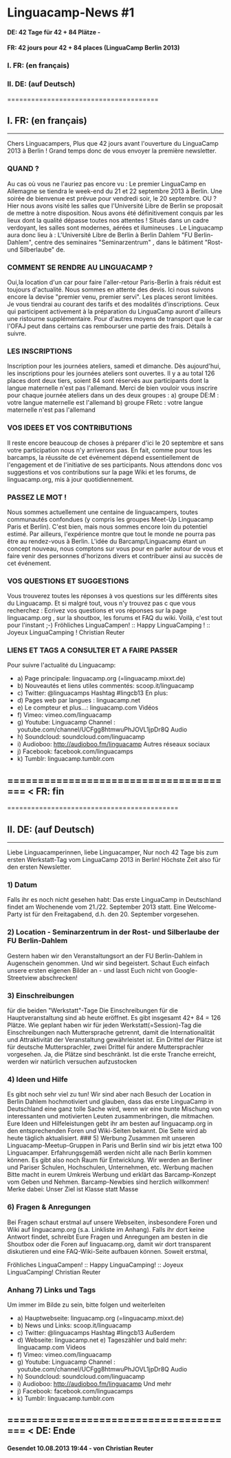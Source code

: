 # Linguacamp-News #1 
#### DE: 42 Tage für 42 + 84 Plätze - 
#### FR: 42 jours pour 42 + 84 places (LinguaCamp Berlin 2013)

### I. FR: (en français) 
### II. DE: (auf Deutsch) 

====================================== 

## I. FR: (en français) 
--------------------------------------
Chers Linguacampers, 
Plus que 42 jours avant l'ouverture du LinguaCamp 2013 à Berlin ! Grand temps donc de vous envoyer la première newsletter. 
### QUAND ? 
Au cas où vous ne l'auriez pas encore vu : Le premier LinguaCamp en Allemagne se tiendra le week-end du 21 et 22 septembre 2013 à Berlin. Une soirée de bienvenue est prévue pour vendredi soir, le 20 septembre. OU ? Hier nous avons visité les salles que l'Université Libre de Berlin se proposait de mettre à notre disposition. Nous avons été définitivement conquis par les lieux dont la qualité dépasse toutes nos attentes ! Situés dans un cadre verdoyant, les salles sont modernes, aérées et ilumineuses . Le Linguacamp aura donc lieu à : L'Université Libre de Berlin à Berlin Dahlem "FU Berlin-Dahlem", centre des seminaires "Seminarzentrum" , dans le bâtiment "Rost- und Silberlaube" de. 
### COMMENT SE RENDRE AU LINGUACAMP ?
Oui,la location d'un car pour faire l'aller-retour Paris-Berlin à frais réduit est toujours d'actualité. Nous sommes en attente des devis. Ici nous suivons encore la devise "premier venu, premier servi". Les places seront limitées. Je vous tiendrai au courant des tarifs et des modalités d'inscriptions. Ceux qui participent activement à la préparation du LinguaCamp auront d'ailleurs une ristourne supplémentaire. Pour d'autres moyens de transport que le car l'OFAJ peut dans certains cas rembourser une partie des frais. Détails à suivre. 
### LES INSCRIPTIONS
Inscription pour les journées ateliers, samedi et dimanche. Dès aujourd'hui, les inscriptions pour les journées ateliers sont ouvertes. Il y a au total 126 places dont deux tiers, soient 84 sont réservés aux participants dont la langue maternelle n'est pas l'allemand. Merci de bien vouloir vous inscrire pour chaque journée ateliers dans un des deux groupes : a) groupe DE:M : votre langue maternelle est l'allemand b) groupe FRetc : votre langue maternelle n'est pas l'allemand 
### VOS IDEES ET VOS CONTRIBUTIONS
Il reste encore beaucoup de choses à préparer d'ici le 20 septembre et sans votre participation nous n'y arriverons pas. En fait, comme pour tous les barcamps, la réussite de cet événement dépend essentiellement de l'engagement et de l'initiative de ses participants. Nous attendons donc vos suggestions et vos contributions sur la page Wiki et les forums, de linguacamp.org, mis à jour quotidiennement. 
### PASSEZ LE MOT !
Nous sommes actuellement une centaine de linguacampers, toutes communautés confondues (y compris les groupes Meet-Up Linguacamp Paris et Berlin). C'est bien, mais nous sommes encore loin du potentiel estimé. Par ailleurs, l'expérience montre que tout le monde ne pourra pas être au rendez-vous à Berlin. L'idée du Barcamp/Linguacamp étant un concept nouveau, nous comptons sur vous pour en parler autour de vous et faire venir des personnes d'horizons divers et contribuer ainsi au succès de cet événement. 
### VOS QUESTIONS ET SUGGESTIONS
Vous trouverez toutes les réponses à vos questions sur les différents sites du Linguacamp. Et si malgré tout, vous n'y trouvez pas c que vous recherchez : Ecrivez vos questions et vos réponses sur la page linguacamp.org , sur la shoutbox, les forums et FAQ du wiki. Voilà, c'est tout pour l'instant ;-) Fröhliches LinguaCampen! :: Happy LinguaCamping ! :: Joyeux LinguaCamping ! Christian Reuter 
### LIENS ET TAGS A CONSULTER ET A FAIRE PASSER 
Pour suivre l'actualité du Linguacamp: 
- a) Page principale: linguacamp.org (=linguacamp.mixxt.de) 
- b) Nouveautés et liens utiles commentés: scoop.it/linguacamp 
- c) Twitter: @linguacamps Hashtag #lingcb13 En plus: 
- d) Pages web par langues : linguacamp.net 
- e) Le compteur et plus...: linguacamp.com Vidéos 
- f) Vimeo: vimeo.com/linguacamp 
- g) Youtube: Linguacamp Channel : youtube.com/channel/UCFgg8htmwuPhJOVL1jpDr8Q Audio 
- h) Soundcloud: soundcloud.com/linguacamp 
- i) Audioboo: http://audioboo.fm/linguacamp Autres réseaux sociaux 
- j) Facebook: facebook.com/linguacamps 
- k) Tumblr: linguacamp.tumblr.com

====================================== 
< FR: fin
--------------------------------------
=========================================== 
## II. DE: (auf Deutsch) 
------------------------------------------- 
Liebe Linguacamperinnen, liebe Linguacamper, 
Nur noch 42 Tage bis zum ersten Werkstatt-Tag vom LinguaCamp 2013 in Berlin! Höchste Zeit also für den ersten Newsletter. 
### 1) Datum
Falls ihr es noch nicht gesehen habt: Das erste LinguaCamp in Deutschland findet am Wochenende vom 21./22. September 2013 statt. Eine Welcome-Party ist für den Freitagabend, d.h. den 20. September vorgesehen. 
### 2) Location - Seminarzentrum in der Rost- und Silberlaube der FU Berlin-Dahlem
Gestern haben wir den Veranstaltungsort an der FU Berlin-Dahlem in Augenschein genommen. Und wir sind begeistert. Schaut Euch einfach unsere ersten eigenen Bilder an - und lasst Euch nicht von Google-Streetview abschrecken!
### 3) Einschreibungen
für die beiden "Werkstatt"-Tage Die Einschreibungen für die Hauptveranstaltung sind ab heute eröffnet. Es gibt insgesamt 42+ 84 = 126 Plätze. Wie geplant haben wir für jeden Werkstatt(=Session)-Tag die Einschreibungen nach Muttersprache getrennt, damit die Internationalität und Attraktivität der Veranstaltung gewährleistet ist. Ein Drittel der Plätze ist für deutsche Muttersprachler, zwei Drittel für andere Muttersprachler vorgesehen. Ja, die Plätze sind beschränkt. Ist die erste Tranche erreicht, werden wir natürlich versuchen aufzustocken 
### 4) Ideen und Hilfe
Es gibt noch sehr viel zu tun! Wir sind aber nach Besuch der Location in Berlin Dahlem hochmotiviert und glauben, dass das erste LinguaCamp in Deutschland eine ganz tolle Sache wird, wenn wir eine bunte Mischung von interessanten und motivierten Leuten zusammenbringen, die mitmachen. Eure Ideen und Hilfeleistungen gebt ihr am besten auf linguacamp.org in den entsprechenden Foren und Wiki-Seiten bekannt. Die Seite wird ab heute täglich aktualisiert. ### 5) Werbung
Zusammen mit unseren Linguacamp-Meetup-Gruppen in Paris und Berlin sind wir bis jetzt etwa 100 Linguacamper. Erfahrungsgemäß werden nicht alle nach Berlin kommen können. Es gibt also noch Raum für Entwicklung. Wir werden an Berliner und Pariser Schulen, Hochschulen, Unternehmen, etc. Werbung machen Bitte macht in eurem Umkreis Werbung und erklärt das Barcamp-Konzept vom Geben und Nehmen. Barcamp-Newbies sind herzlich willkommen! Merke dabei: Unser Ziel ist Klasse statt Masse 
### 6) Fragen & Anregungen
Bei Fragen schaut erstmal auf unsere Webseiten, insbesondere Foren und Wiki auf linguacamp.org (s.a. Linkliste im Anhang). Falls ihr dort keine Antwort findet, schreibt Eure Fragen und Anregungen am besten in die Shoutbox oder die Foren auf linguacamp.org, damit wir dort transparent diskutieren und eine FAQ-Wiki-Seite aufbauen können. Soweit erstmal, 

Fröhliches LinguaCampen! :: Happy LinguaCamping! :: Joyeux LinguaCamping! 
Christian Reuter 

### Anhang 7) Links und Tags
Um immer im Bilde zu sein, bitte folgen und weiterleiten 
- a) Hauptwebseite: linguacamp.org (=linguacamp.mixxt.de) 
- b) News und Links: scoop.it/linguacamp 
- c) Twitter: @linguacamps Hashtag #lingcb13 Außerdem 
- d) Webseite: linguacamp.net e) Tageszähler und bald mehr: linguacamp.com Videos 
- f) Vimeo: vimeo.com/linguacamp 
- g) Youtube: Linguacamp Channel : youtube.com/channel/UCFgg8htmwuPhJOVL1jpDr8Q Audio 
- h) Soundcloud: soundcloud.com/linguacamp 
- i) Audioboo: http://audioboo.fm/linguacamp Und mehr 
- j) Facebook: facebook.com/linguacamps 
- k) Tumblr: linguacamp.tumblr.com

====================================== 
< DE: Ende
--------------------------------------

#### Gesendet 10.08.2013 19:44 - von Christian Reuter	
